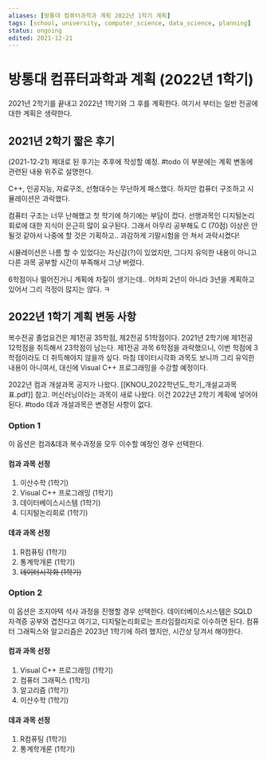 ```yaml
---
aliases: [방통대 컴퓨터과학과 계획 2022년 1학기 계획]
tags: [school, university, computer_science, data_science, planning]
status: ongoing
edited: 2021-12-21
---
```


# 방통대 컴퓨터과학과 계획 (2022년 1학기)
2021년 2학기를 끝내고 2022년 1학기와 그 후를 계획한다.
여기서 부터는 일반 전공에 대한 계획은 생략한다.

## 2021년 2학기 짧은 후기
(2021-12-21)
제대로 된 후기는 추후에 작성할 예정. #todo 
이 부분에는 계획 변동에 관련된 내용 위주로 설명한다.

C++, 인공지능, 자료구조, 선형대수는 무난하게 패스했다.
하지만 컴퓨터 구조하고 시뮬레이션은 과락했다.

컴퓨터 구조는 너무 난해했고 첫 학기에 하기에는 부담이 컸다.
선행과목인 디지털논리회로에 대한 지식이 은근히 많이 요구된다.
그래서 아무리 공부해도 C (70점) 이상은 안 될것 같아서 나중에 할 것은 기획하고..
과감하게 기말시험을 안 쳐서 과락시켰다!

시뮬레이션은 나름 할 수 있었다는 자신감(?)이 있었지만, 그다지 유익한 내용이 아니고 다른 과목 공부할 시간이 부족해서 그냥 버렸다.

6학점이나 떨어진거니 계획에 차질이 생기는데..
어차피 2년이 아니라 3년을 계획하고 있어서 그리 걱정이 많지는 않다. ㅋ

## 2022년 1학기 계획 변동 사항
복수전공 졸업요건은 제1전공 35학점, 제2전공 51학점이다.
2021년 2학기에 제1전공 12학점을 취득해서 23학점이 남는다.
제1전공 과목 6학점을 과락했으니, 이번 학점에 3학점이라도 더 취득해야지 않을까 싶다.
마침 데이터시각화 과목도 보니까 그리 유익한 내용이 아니여서,
대신에 Visual C++ 프로그래밍을 수강할 예정이다.

2022년 컴과 개설과목 공지가 나왔다. [[KNOU_2022학년도_학기_개설교과목표.pdf]] 참고.
머신러닝이라는 과목이 새로 나왔다. 이건 2022년 2학기 계획에 넣어야 된다. #todo 
데과 개설과목은 변경된 사항이 없다.

### Option 1
이 옵션은 컴과&데과 복수과정을 모두 이수할 예정인 경우 선택한다.

#### 컴과 과목 선정
1. 이산수학 (1학기)
2. Visual C++ 프로그래밍 (1학기)
3. 데이터베이스시스템 (1학기)
4. 디지털논리회로 (1학기)

#### 데과 과목 선정
1. R컴퓨팅 (1학기)
2. 통계학개론 (1학기)
3. ~~데이터시각화 (1학기)~~

### Option 2
이 옵션은 조지아텍 석사 과정을 진행할 경우 선택한다. 데이터베이스시스템은 SQLD 자격증 공부와 겹친다고 여기고, 디지털논리회로는 프라임컬리지로 이수하면 된다. 컴퓨터 그래픽스와 알고리즘은 2023년 1학기에 하려 했지만, 시간상 당겨서 해야한다.

#### 컴과 과목 선정
1. Visual C++ 프로그래밍 (1학기)
2. 컴퓨터 그래픽스 (1학기)
3. 알고리즘 (1학기)
4. 이산수학 (1학기)

#### 데과 과목 선정
1. R컴퓨팅 (1학기)
2. 통계학개론 (1학기)
